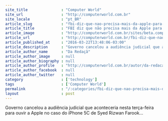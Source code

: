 ```yaml
---
site_title               : "Computer World"
site_url                 : "http://computerworld.com.br"
site_locale              : "pt_BR"
article_slug             : "fbi-diz-que-nao-precisa-mais-da-apple-para-destravar-iphone-suspeito"
article_title            : "FBI diz que não precisa mais da Apple para destravar iPhone suspeito"
article_image            : "http://computerworld.com.br/sites/beta.computerworld.com.br/files/news_articles/iphone-apple-fbi.jpg"
article_url              : "http://computerworld.com.br/fbi-diz-que-nao-precisa-mais-da-apple-para-destravar-iphone-suspeito"
article_published_at     : "2016-03-22T13:48:06-03:00"
article_description      : "Governo cancelou a audiência judicial que aconteceria nesta terça-feira para ouvir a Apple no caso do iPhone 5C de Syed Rizwan Farook..."
article_author_name      : "Da Redaçã"
article_author_image     : null
article_author_biography : null
article_author_profile   : "http://computerworld.com.br/autor/da-redacao"
article_author_facebook  : null
article_author_twitter   : null
category                 : ['technology']
tags                     : ['Computer World']
permalink                : "/:categories/fbi-diz-que-nao-precisa-mais-da-apple-para-destravar-iphone-suspeito/"
layout                   : post
---
```


Governo cancelou a audiência judicial que aconteceria nesta terça-feira para ouvir a Apple no caso do iPhone 5C de Syed Rizwan Farook...
